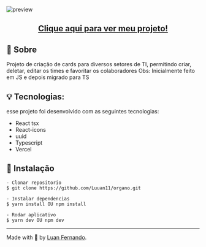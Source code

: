 ![preview](https://github.com/Luuan11/organo/assets/79935555/c950c13f-e4b6-4dac-b1b9-77adac24f2a2)

## <p align="center"> <a href="https://organo-app-mocha.vercel.app/">Clique aqui para ver meu projeto!</a> </p>

## 💬 Sobre
Projeto de criação de cards para diversos setores de TI, permitindo criar, deletar, editar os times e favoritar os colaboradores
Obs: Inicialmente feito em JS e depois migrado para TS

## 💡 Tecnologias:

esse projeto foi desenvolvido com as seguintes tecnologias:

- React tsx
- React-icons
- uuid
- Typescript
- Vercel

## 📜 Instalação

    - Clonar repositorio 
    $ git clone https://github.com/Luuan11/organo.git 

    - Instalar dependencias
    $ yarn install OU npm install

    - Rodar aplicativo
    $ yarn dev OU npm dev

---
Made with 💜 by [Luan Fernando](https://www.linkedin.com/in/luan-fernando/).

